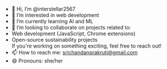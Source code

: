 - 👋 Hi, I’m @interstellar2567
- 👀 I’m interested in web development 
- 🌱 I’m currently learning AI and ML
- 💞️ I’m looking to collaborate on projects related to:  
- Web development (JavaScript, Chrome extensions)   
- Open-source sustainability projects  
If you're working on something exciting, feel free to reach out!
- 📫 How to reach me: srichandanprakruti@gmail.com
- 😄 Pronouns: she/her

<!---
interstellar2567/interstellar2567 is a ✨ special ✨ repository because its `README.md` (this file) appears on your GitHub profile.
You can click the Preview link to take a look at your changes.
--->
